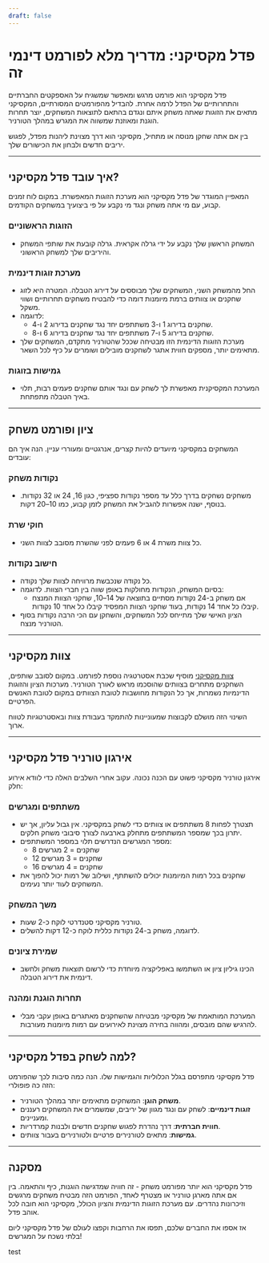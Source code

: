 ```yaml
---
draft: false
---
```


# פדל מקסיקני: מדריך מלא לפורמט דינמי זה

פדל מקסיקני הוא פורמט מרגש ומאפשר שמשגיח על האספקטים החברתיים והתחרותיים של הפדל לרמה אחרת. להבדיל מהפורמטים המסורתיים, המקסיקני מתאים את הזוגות שאתה משחק איתם ונגדם בהתאם לתוצאות המשחקים, יוצר תחרות הוגנת ומאוזנת שמשווה את המגרש במהלך הטורניר.

בין אם אתה שחקן מנוסה או מתחיל, מקסיקני הוא דרך מצוינת ליהנות מפדל, לפגוש יריבים חדשים ולבחון את הכישורים שלך.

---

## **איך עובד פדל מקסיקני?**

המאפיין המוגדר של פדל מקסיקני הוא מערכת הזוגות המאפשרת. במקום לוח זמנים קבוע, עם מי אתה משחק ונגד מי נקבע על פי ביצועיך במשחקים הקודמים.

### **הזוגות הראשוניים**
- המשחק הראשון שלך נקבע על ידי גרלה אקראית. גרלה קובעת את שותפי המשחק והיריבים שלך למשחק הראשוני.

### **מערכת זוגות דינמית**
- החל מהמשחק השני, המשחקים שלך מבוססים על דירוג הטבלה. המטרה היא לזוג שחקנים או צוותים ברמת מיומנות דומה כדי להבטיח משחקים תחרותיים ושווי משקל.
- לדוגמה:
  - שחקנים בדירוג 1 ו-3 משתתפים יחד נגד שחקנים בדירוג 2 ו-4.
  - שחקנים בדירוג 5 ו-7 משתתפים יחד נגד שחקנים בדירוג 6 ו-8.
- מערכת הזוגות הדינמית הזו מבטיחה שככל שהטורניר מתקדם, המשחקים שלך מתאימים יותר, מספקים חווית אתגר לשחקנים מובילים ושומרים על כיף לכל השאר.

### **גמישות בזוגות**
- המערכת המקסיקנית מאפשרת לך לשחק עם ונגד אותם שחקנים פעמים רבות, תלוי באיך הטבלה מתפתחת.

---

## **ציון ופורמט משחק**

המשחקים במקסיקני מיועדים להיות קצרים, אנרגטיים ומעוררי עניין. הנה איך הם עובדים:

### **נקודות משחק**
- משחקים נשחקים בדרך כלל עד מספר נקודות ספציפי, כגון 16, 24 או 32 נקודות. בנוסף, ישנה אפשרות להגביל את המשחק לזמן קבוע, כמו 10–20 דקות.

### **חוקי שרת**
- כל צוות משרת 4 או 6 פעמים לפני שהשרת מסובב לצוות השני.

### **חישוב נקודות**
- כל נקודה שנכבשת מרוויחה לצוות שלך נקודה.
- בסיום המשחק, הנקודות מחולקות באופן שווה בין חברי הצוות. לדוגמה:
  - אם משחק ב-24 נקודות מסתיים בתוצאה של 14–10, שחקני הצוות המנצח קיבלו כל אחד 14 נקודות, בעוד שחקני הצוות המפסיד קיבלו כל אחד 10 נקודות.
- הציון האישי שלך מתייחס לכל המשחקים, והשחקן עם הכי הרבה נקודות בסוף הטורניר מנצח.

---

## **צוות מקסיקני**

[צוות מקסיקני](/he/team-mexicano) מוסיף שכבת אסטרטגיה נוספת לפורמט. במקום לסובב שותפים, השחקנים מתחרים בצוותים שהוסכמו מראש לאורך הטורניר. מערכות הציון והזוגות הדינמיות נשמרות, אך כל הנקודות מחושבות לטובת הצוותים במקום לטובת האנשים הפרטיים.

השינוי הזה מושלם לקבוצות שמעוניינות להתמקד בעבודת צוות ובאסטרטגיות לטווח ארוך.

---

## **אירגון טורניר פדל מקסיקני**

אירגון טורניר מקסיקני פשוט עם הכנה נכונה. עקוב אחרי השלבים האלה כדי לוודא אירוע חלק:

### **משתתפים ומגרשים**
- תצטרך לפחות 8 משתתפים או צוותים כדי לשחק במקסיקני. אין גבול עליון, אך יש יתרון בכך שמספר המשתתפים מתחלק בארבעה לצורך סיבובי משחק חלקים.
- מספר המגרשים הנדרשים תלוי במספר המשתתפים:
  - 8 שחקנים = 2 מגרשים
  - 12 שחקנים = 3 מגרשים
  - 16 שחקנים = 4 מגרשים
- שחקנים בכל רמות המיומנות יכולים להשתתף, ושילוב של רמות יכול להפוך את המשחקים לעוד יותר נעימים.

### **משך המשחק**
- טורניר מקסיקני סטנדרטי לוקח כ-2 שעות.
- לדוגמה, משחק ב-24 נקודות כללית לוקח כ-12 דקות להשלים.

### **שמירת ציונים**
- הכינו גיליון ציון או השתמשו באפליקציה מיוחדת כדי לרשום תוצאות משחק ולחשב דינמית את דירוג הטבלה.

### **תחרות הוגנת ומהנה**
- המערכת המותאמת של מקסיקני מבטיחה שהשחקנים מאתגרים באופן עקבי מבלי להרגיש שהם מובסים, ומהווה בחירה מצוינת לאירועים עם רמות מיומנות מעורבות.

---

## **למה לשחק בפדל מקסיקני?**

פדל מקסיקני מתפרסם בגלל הכלוליות והגמישות שלו. הנה כמה סיבות לכך שהפורמט הזה כה פופולרי:
- **משחק הוגן**: המשחקים מתאימים יותר במהלך הטורניר.
- **זוגות דינמיים**: לשחק עם ונגד מגוון של יריבים, שמשמרים את המשחקים רעננים ומעניינים.
- **חווית חברתית**: דרך נהדרת לפגוש שחקנים חדשים ולבנות קמרדריות.
- **גמישות**: מתאים לטורנירים פרטיים ולטורנירים בעבור צוותים.

---

## **מסקנה**

פדל מקסיקני הוא יותר מפורמט משחק - זה חוויה שמדגישה הוגנות, כיף והתאמה. בין אם אתה מארגן טורניר או מצטרף לאחד, הפורמט הזה מבטיח משחקים מרגשים וזיכרונות נהדרים. עם מערכת הזוגות הדינמית והציון הכולל, מקסיקני הוא חובה לכל אוהב פדל.

אז אספו את החברים שלכם, תפסו את הרחבות וקפצו לעולם של פדל מקסיקני ליום בלתי נשכח על המגרשים!

test
